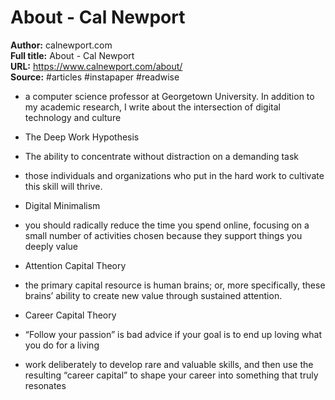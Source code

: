# About - Cal Newport

**Author:** calnewport.com  
**Full title:** About - Cal Newport  
**URL:** https://www.calnewport.com/about/  
**Source:** #articles #instapaper #readwise

- a computer science professor at Georgetown University. In addition to my academic research, I write about the intersection of digital technology and culture 
   
- The Deep Work Hypothesis 
   
- The ability to concentrate without distraction on a demanding task 
   
- those individuals and organizations who put in the hard work to cultivate this skill will thrive. 
   
- Digital Minimalism 
   
- you should radically reduce the time you spend online, focusing on a small number of activities chosen because they support things you deeply value 
   
- Attention Capital Theory 
   
- the primary capital resource is human brains; or, more specifically, these brains’ ability to create new value through sustained attention. 
   
- Career Capital Theory 
   
- “Follow your passion” is bad advice if your goal is to end up loving what you do for a living 
   
- work deliberately to develop rare and valuable skills, and then use the resulting “career capital” to shape your career into something that truly resonates 
   
